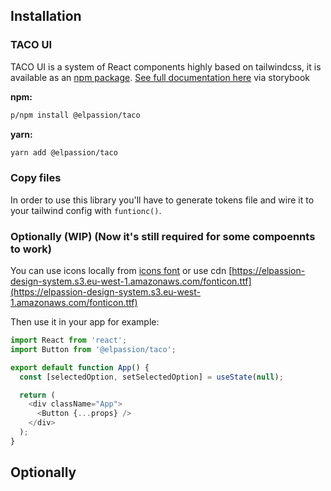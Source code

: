 ## Installation

### TACO UI

TACO UI is a system of React components highly based on tailwindcss, it is available as an [npm package](#).
[See full documentation here](https://elpassion.github.io/design-system/?path=/story/intro--page) via storybook

**npm:**

```sh
p/npm install @elpassion/taco
```

**yarn:**

```sh
yarn add @elpassion/taco
```

### Copy files

In order to use this library you'll have to generate tokens file and wire it to your tailwind config with `funtionc()`.

### Optionally (WIP) (Now it's still required for some compoennts to work)

You can use icons locally from [icons font](https://github.com/elpassion/design-system/blob/main/src/fonts/fonticon.ttf) or use cdn [https://elpassion-design-system.s3.eu-west-1.amazonaws.com/fonticon.ttf](https://elpassion-design-system.s3.eu-west-1.amazonaws.com/fonticon.ttf)

Then use it in your app for example:

```js
import React from 'react';
import Button from '@elpassion/taco';

export default function App() {
  const [selectedOption, setSelectedOption] = useState(null);

  return (
    <div className="App">
      <Button {...props} />
    </div>
  );
}
```

## Optionally
